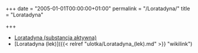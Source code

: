 +++
date = "2005-01-01T00:00:00+01:00"
permalink = "/Loratadyna/"
title = "Loratadyna"

+++

-   [Loratadyna (substancja aktywna)](/atopedia/Loratadyna_%28substancja_aktywna%29 "wikilink")
-   [Loratadyna (lek)]({{< relref "ulotka/Loratadyna_(lek).md" >}} "wikilink")
